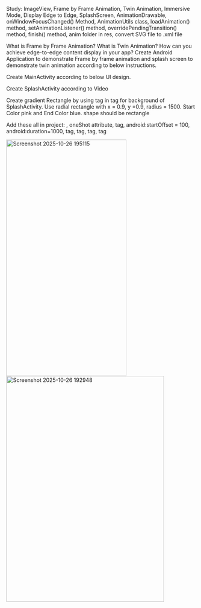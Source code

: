 Study: ImageView, Frame by Frame Animation, Twin Animation, Immersive Mode, Display Edge to Edge, SplashScreen, AnimationDrawable, onWindowFocusChanged() Method, AnimationUtils class, loadAnimation() method, setAnimationListener() method, overridePendingTransition() method, finish() method, anim folder in res, convert SVG file to .xml file

What is Frame by Frame Animation? What is Twin Animation? How can you achieve edge-to-edge content display in your app?  Create Android Application to demonstrate Frame by frame animation and splash screen to demonstrate twin animation according to below instructions.

Create MainActivity according to below UI design.

Create SplashActivity according to Video

Create gradient Rectangle by using <gradient> tag in <shape> tag for background of SplashActivity. Use radial rectangle with x = 0.9, y =0.9, radius = 1500. Start Color pink and End Color blue. shape should be rectangle

Add these all in project: <animation-list>, oneShot attribute, <set> tag, android:startOffset = 100, android:duration=1000, <scale> tag, <translate> tag, <rotate> tag, <alpha> tag



<img width="319" height="627" alt="Screenshot 2025-10-26 195115" src="https://github.com/user-attachments/assets/52486a24-6fb3-479d-a9a1-3c2aade35917" />

<img width="419" height="599" alt="Screenshot 2025-10-26 192948" src="https://github.com/user-attachments/assets/3e21919f-3fc9-4e7c-a448-fda000a5c652" />
